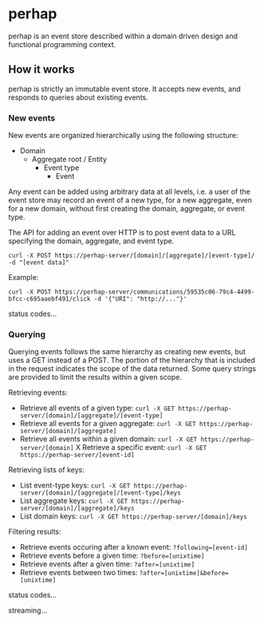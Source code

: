 # perhap

perhap is an event store described within a domain driven design and functional programming context.

## How it works

perhap is strictly an immutable event store. It accepts new events, and responds to queries about existing events.

### New events

New events are organized hierarchically using the following structure:

  * Domain
    * Aggregate root / Entity
      * Event type
        * Event

Any event can be added using arbitrary data at all levels, i.e. a user of the event store may record an event of a new type, for a new aggregate, even for a new domain, without first creating the domain, aggregate, or event type.

The API for adding an event over HTTP is to post event data to a URL specifying the domain, aggregate, and event type.

`curl -X POST https://perhap-server/[domain]/[aggregate]/[event-type]/ -d "[event data]"`

Example:

`curl -X POST https://perhap-server/communications/59535c06-79c4-4499-bfcc-c695aaebf491/click -d '{"URI": "http://..."}'`


status codes...

### Querying

Querying events follows the same hierarchy as creating new events, but uses a GET instead of a POST. The portion of the hierarchy that is included in the request indicates the scope of the data returned. Some query strings are provided to limit the results within a given scope.

Retrieving events:

* Retrieve all events of a given type: `curl -X GET https://perhap-server/[domain]/[aggregate]/[event-type]`
* Retrieve all events for a given aggregate: `curl -X GET https://perhap-server/[domain]/[aggregate]`
* Retrieve all events within a given domain: `curl -X GET https://perhap-server/[domain]`
X Retrieve a specific event: `curl -X GET https://perhap-server/[event-id]`

Retrieving lists of keys:

* List event-type keys: `curl -X GET https://perhap-server/[domain]/[aggregate]/[event-type]/keys`
* List aggregate keys: `curl -X GET https://perhap-server/[domain]/[aggregate]/keys`
* List domain keys: `curl -X GET https://perhap-server/[domain]/keys`

Filtering results:

* Retrieve events occuring after a known event: `?following=[event-id]`
* Retrieve events before a given time: `?before=[unixtime]`
* Retrieve events after a given time: `?after=[unixtime]`
* Retrieve events between two times: `?after=[unixtime]&before=[unixtime]`

status codes...

streaming...
